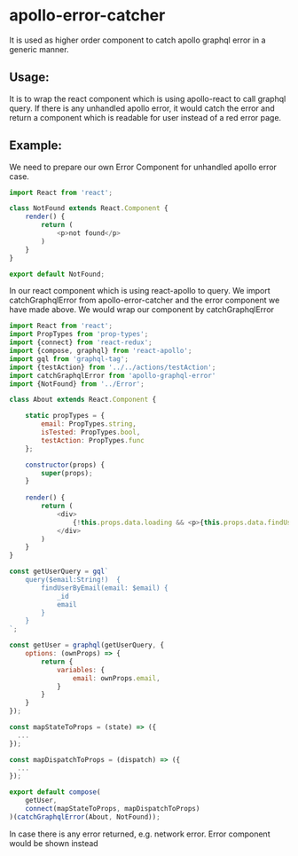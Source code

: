 # apollo-error-catcher
It is used as higher order component to catch apollo graphql error in a generic manner.

## Usage:
It is to wrap the react component which is using apollo-react to call graphql query. 
If there is any unhandled apollo error, it would catch the error and return a component which
is readable for user instead of a red error page. 

## Example:

We need to prepare our own Error Component for unhandled apollo error case.

```javascript
import React from 'react';

class NotFound extends React.Component {
    render() {
        return (
            <p>not found</p>
        )
    }
}

export default NotFound;
```

In our react component which is using react-apollo to query. We import catchGraphqlError from apollo-error-catcher and the error 
component we have made above. We would wrap our component by catchGraphqlError

```javascript
import React from 'react';
import PropTypes from 'prop-types';
import {connect} from 'react-redux';
import {compose, graphql} from 'react-apollo';
import gql from 'graphql-tag';
import {testAction} from '../../actions/testAction';
import catchGraphqlError from 'apollo-graphql-error'
import {NotFound} from '../Error';

class About extends React.Component {

    static propTypes = {
        email: PropTypes.string,
        isTested: PropTypes.bool,
        testAction: PropTypes.func
    };

    constructor(props) {
        super(props);
    }
    
    render() {
        return (
            <div>
                {!this.props.data.loading && <p>{this.props.data.findUserByEmail.email}</p>}
            </div>
        )
    }
}

const getUserQuery = gql`
    query($email:String!)  {
        findUserByEmail(email: $email) {
            _id
            email
        }
    }
`;

const getUser = graphql(getUserQuery, {
    options: (ownProps) => {
        return {
            variables: {
                email: ownProps.email,
            }
        }
    }
});

const mapStateToProps = (state) => ({
  ...
});

const mapDispatchToProps = (dispatch) => ({
  ...
});

export default compose(
    getUser,
    connect(mapStateToProps, mapDispatchToProps)
)(catchGraphqlError(About, NotFound));
```

In case there is any error returned, e.g. network error. Error component would be shown instead
